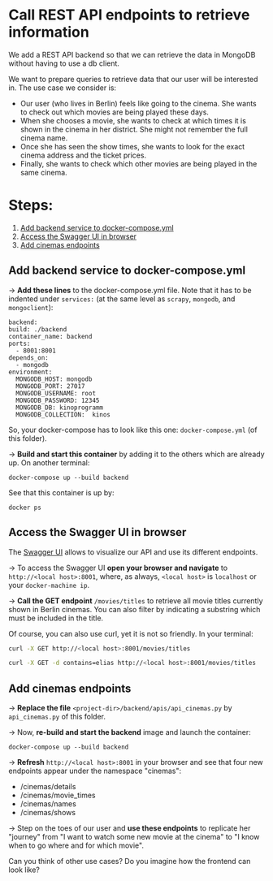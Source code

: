 # Call REST API endpoints to retrieve information

We add a REST API backend so that we can retrieve the data in MongoDB without having to use a db client. 

We want to prepare queries to retrieve data that our user will be interested in. The use case we consider is:
* Our user (who lives in Berlin) feels like going to the cinema. She wants to check out which movies are being played these days.
* When she chooses a movie, she wants to check at which times it is shown in the cinema in her district. She might not remember the full cinema name.
* Once she has seen the show times, she wants to look for the exact cinema address and the ticket prices.
* Finally, she wants to check which other movies are being played in the same cinema.

# Steps:

1. [Add backend service to docker-compose.yml](#step1)
2. [Access the Swagger UI in browser](#step2)
3. [Add cinemas endpoints](#step3)


## Add backend service to docker-compose.yml <a name="step1"></a>

&#8594; **Add these lines** to the docker-compose.yml file. Note that it has to be indented under `services:` (at the same level as `scrapy`, `mongodb`, and `mongoclient`):

```
backend:
build: ./backend
container_name: backend
ports:
  - 8001:8001
depends_on:
  - mongodb
environment:
  MONGODB_HOST: mongodb
  MONGODB_PORT: 27017
  MONGODB_USERNAME: root
  MONGODB_PASSWORD: 12345
  MONGODB_DB: kinoprogramm
  MONGODB_COLLECTION:  kinos
```

So, your docker-compose has to look like this one: `docker-compose.yml` (of this folder).

&#8594; **Build and start this container** by adding it to the others which are already up. On another terminal:

```
docker-compose up --build backend
```

See that this container is up by:

```
docker ps
```


## Access the Swagger UI in browser <a name="step2"></a>

The [Swagger UI](https://flask-restplus.readthedocs.io/en/stable/swagger.html) allows to visualize our API and use its different endpoints.

&#8594; To access the Swagger UI **open your browser and navigate** to `http://<local host>:8001`, where, as always, `<local host>` is `localhost` or your `docker-machine ip`.

&#8594; **Call the GET endpoint** `/movies/titles` to retrieve all movie titles currently shown in Berlin cinemas. You can also filter by indicating a substring which must be included in the title. 

Of course, you can also use curl, yet it is not so friendly. In your terminal: 

```bash
curl -X GET http://<local host>:8001/movies/titles

curl -X GET -d contains=elias http://<local host>:8001/movies/titles
```


## Add cinemas endpoints <a name="step3"></a>

&#8594; **Replace the file** `<project-dir>/backend/apis/api_cinemas.py` by `api_cinemas.py` of this folder.

&#8594; Now, **re-build and start the backend** image and launch the container:

```
docker-compose up --build backend
```

&#8594; **Refresh** `http://<local host>:8001` in your browser and see that four new endpoints appear under the namespace "cinemas":
* /cinemas/details
* /cinemas/movie_times
* /cinemas/names
* /cinemas/shows

&#8594; Step on the toes of our user and **use these endpoints** to replicate her "journey" from "I want to watch some new movie at the cinema" to "I know when to go where and for which movie".

Can you think of other use cases? Do you imagine how the frontend can look like?
